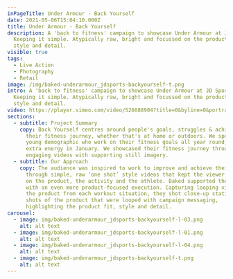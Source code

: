```yaml
---
inPageTitle: Under Armour - Back Yourself
date: 2021-05-06T15:04:10.000Z
title: Under Armour - Back Yourself
description: A 'back to fitness' campaign to showcase Under Armour at JD Sports.
  Keeping it simple. Atypically raw, bright and focussed on the product fit,
  style and detail.
visible: true
tags:
  - Live Action
  - Photography
  - Retail
image: /img/baked-underarmour_jdsports-backyourself-t.png
intro: A 'back to fitness' campaign to showcase Under Armour at JD Sports.
  Keeping it simple. Atypically raw, bright and focussed on the product fit,
  style and detail.
video: https://player.vimeo.com/video/526088904?title=0&byline=0&portrait=0
sections:
  - subtitle: Project Summary
    copy: Back Yourself centres around people's goals, struggles & achievements in
      their fitness journey, whether that's at home or outdoors. We spoke to the
      young demographic who work on their fitness goals all year round, but with
      extra energy in January. We showcased their fitness journey through short,
      engaging videos with supporting still imagery.
  - subtitle: Our Approach
    copy: The audience was inspired to work to improve and achieve their goals
      through simple, raw ‘one shot’ style videos that kept the viewer focussed
      on the product, the activity and the athlete. Baked supported these videos
      with an even more product-focused execution. Capturing looping video of
      the product from each workout situation, they shot close-up static cutaway
      shots of the product that were looped with campaign messaging,
      highlighting the product fit, style and detail.
carousel:
  - image: img/baked-underarmour_jdsports-backyourself-l-03.png
    alt: alt text
  - image: img/baked-underarmour_jdsports-backyourself-l-01.png
    alt: alt text
  - image: img/baked-underarmour_jdsports-backyourself-l-04.png
    alt: alt text
  - image: img/baked-underarmour_jdsports-backyourself-t.png
    alt: alt text
---
```

